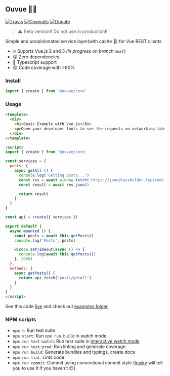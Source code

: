 ## Ouvue 👂🏻

[![Travis](https://img.shields.io/travis/IgorHalfeld/ouvue.svg)](https://travis-ci.org/IgorHalfeld/ouvue)
[![Coveralls](https://img.shields.io/coveralls/alexjoverm/typescript-library-starter.svg)](https://coveralls.io/github/alexjoverm/typescript-library-starter)
[![Donate](https://img.shields.io/badge/donate-picpay-green.svg)](http://picpay.me/igorhalfeld)

> ⚠️  Beta version!! Do not use in production!!

Simple and unopinionated service layer(with cache 🤩) for Vue REST clients 

- 🔥 Suports Vue.js 2 and 3 _(in progress on branch `next`)_
- 😙 Zero dependencies
- 💅 Typescript support
- 😍 Code coverage with >90% 

### Install

```javascript
import { create } from '@ouvue/core'
```

### Usage

```html
<template>
  <div>
    <h1>Basic Example with Vue.js</h1>
    <p>Open your developer tools to see the requests on networking tab</p>
  </div>
</template>

<script>
import { create } from '@ouvue/core'

const services = {
  posts: {
    async getAll () {
      console.log('Getting posts...')
      const res = await window.fetch('https://jsonplaceholder.typicode.com/posts')
      const result = await res.json()

      return result
    }
  }
}

const api = create({ services })

export default {
  async mounted () {
    const posts = await this.getPosts()
    console.log('Posts', posts)

    window.setTimeout(async () => {
      console.log(await this.getPosts())
    }, 2000)
  },
  methods: {
    async getPosts() {
      return api.fetch('posts/getAll')
    }
  }
}
</script>
```

See this code [live](https://ouvue-basic-vue-demo.surge.sh/) and check out [examples folder](https://github.com/IgorHalfeld/ouvue/tree/master/examples/)

### NPM scripts

 - `npm t`: Run test suite
 - `npm start`: Run `npm run build` in watch mode
 - `npm run test:watch`: Run test suite in [interactive watch mode](http://facebook.github.io/jest/docs/cli.html#watch)
 - `npm run test:prod`: Run linting and generate coverage
 - `npm run build`: Generate bundles and typings, create docs
 - `npm run lint`: Lints code
 - `npm run commit`: Commit using conventional commit style ([husky](https://github.com/typicode/husky) will tell you to use it if you haven't :wink:)
